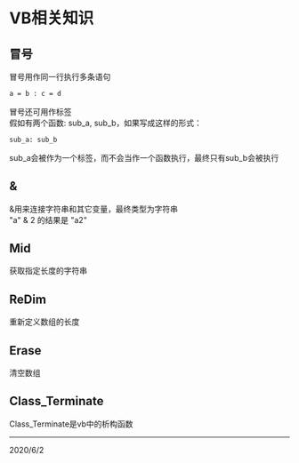 # VB相关知识

## 冒号
冒号用作同一行执行多条语句  
```vb
a = b : c = d
```

冒号还可用作标签  
假如有两个函数: sub_a, sub_b，如果写成这样的形式：  
```vb
sub_a: sub_b
```
sub_a会被作为一个标签，而不会当作一个函数执行，最终只有sub_b会被执行  


## &
&用来连接字符串和其它变量，最终类型为字符串  
"a" & 2 的结果是 "a2"  


## Mid
获取指定长度的字符串  


## ReDim
重新定义数组的长度  


## Erase
清空数组  


## Class_Terminate
Class_Terminate是vb中的析构函数  


---
2020/6/2  
